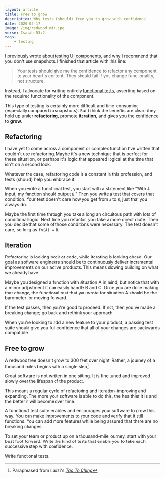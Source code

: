 ```yaml
---
layout: article
title: Free to grow
description: Why tests (should) free you to grow with confidence
date: 2020-02-17
image: /img/redwood.min.jpg
verse: Isaiah 53:2
tags:
    - testing
---
```

<!-- Outline

- Holds up to refactoring
- Promotes iteration
- Confidence to grow
-->

I previously [wrote about testing UI components](../snapshot_test_ui_components), and why I recommend that you don't use snapshots. I finished that article with this line:

> Your tests should give me the confidence to refactor any component to your heart's content. They should fail if you change functionality, not structure.

Instead, I advocate for writing entirely [functional tests](https://en.wikipedia.org/wiki/Functional_testing), asserting based on the required functionality of the component.

This type of testing is certainly more difficult and time-consuming (especially compared to snapshots). But I think the benefits are clear: they hold up under **refactoring**, promote **iteration**, and gives you the confidence to **grow**.

## Refactoring

I have yet to come across a component or complex function I've written that couldn't use refactoring. Maybe it's a new technique that is perfect for these situation, or perhaps it's logic that appeared logical at the time that isn't on a second look.

Whatever the case, refactoring code is a constant in this profession, and tests (should) help you embrace it.

When you write a functional test, you start with a statement like "With `A` input, my function should output `B`." Then you write a test that covers that condition. Your test doesn't care how you get from `A` to `B`, just that you always do.

Maybe the first time through you take a long an circuitous path with lots of conditional logic. Next time you refactor, you take a more direct route. Then you decide that some of those conditions were necessary. The test doesn't care, so long as `fn(A) = B`.

<!-- <blockquote class="twitter-tweet"><p lang="en" dir="ltr">Refactoring ones own code, and watching the tests continue to pass, is both a humbling and an enriching experience.</p>&mdash; Venkat Subramaniam (@venkat_s) <a href="https://twitter.com/venkat_s/status/1176386197641412608?ref_src=twsrc%5Etfw">September 24, 2019</a></blockquote> <script async src="https://platform.twitter.com/widgets.js" charset="utf-8"></script> -->

## Iteration

Refactoring is looking back at code, while iterating is looking ahead. Our goal as software engineers should be to continuously deliver incremental improvements on our active products. This means slowing building on what we already have.

Maybe you designed a function with situation A in mind, but notice that with a minor adjustment it can easily handle B and C. Once you are done making that change, the functional test that you wrote for situation A should be the barometer for moving forward.

If the test passes, then you're good to proceed. If not, then you've made a breaking change; go back and rethink your approach.

When you're looking to add a new feature to your product, a passing test suite should give you full confidence that all of your changes are backwards compatible.

## Free to grow

A redwood tree doesn't grow to 300 feet over night. Rather, a journey of a thousand miles begins with a single step[^1].

Great software is not written in one sitting. It is fine tuned and improved slowly over the lifespan of the product.

This means a regular cycle of refactoring and iteration–improving and expanding. The more your software is able to do this, the healthier it is and the better it will become over time.

A functional test suite enables and encourages your software to grow this way. You can make improvements to your code and verify that it still functions. You can add more features while being assured that there are no breaking changes.

To set your team or product up on a thousand-mile journey, start with your best foot forward. Write the kind of tests that enable you to take each successive step with confidence.

Write functional tests.

[^1]: Paraphrased from Laozi's [_Tao Te Ching_](https://en.wikipedia.org/wiki/Tao_Te_Ching)
